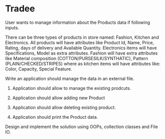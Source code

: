# Tradee
User wants to manage information about the Products data if following inputs.

There can be three types of products in store named: Fashion, Kitchen and Electronics. All products will have attributes like Product Id, Name, Price, Rating, days of delivery and Available Quantity. Electronics items will have Specifications, Model as extra attributes. Fashion will have extra attributes like Material composition (COTTON/PURSESILK/SYNTHATIC), Pattern (PLAIN/CHECKED/STRIPES) where as kitchen items will have attributes like: Color, Capacity, Special Feature.

Write an application should manage the data in an external file.

1. Application should allow to manage the existing prodcuts.

2. Application should allow adding new Product

3. Application should allow deleting existing product.

4. Application should print the Product data.

Design and implement the solution using OOPs, collection classes and File IO.
